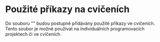 # Použité příkazy na cvičeních

Do souboru "" budou postupně přídávány použité příkazy ve cvičeních. Tento soubor je možné používat na individuálních programovacích projektech či ve cvičeních. 
